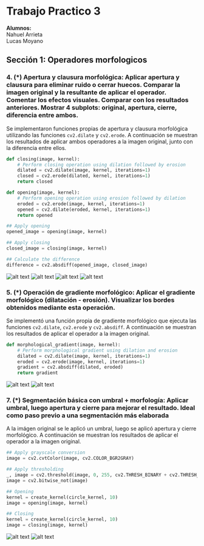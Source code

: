 # Trabajo Practico 3
**Alumnos:**  
Nahuel Arrieta  
Lucas Moyano

## Sección 1: Operadores morfologicos

### 4. (*) Apertura y clausura morfológica: Aplicar apertura y clausura para eliminar ruido o cerrar huecos. Comparar la imagen original y la resultante de aplicar el operador. Comentar los efectos visuales. Comparar con los resultados anteriores. Mostrar 4 subplots: original, apertura, cierre, diferencia entre ambos.

Se implementaron funciones propias de apertura y clausura morfológica utilizando las funciones `cv2.dilate` y `cv2.erode`. A continuación se muestran los resultados de aplicar ambos operadores a la imagen original, junto con la diferencia entre ellos.

```python
def closing(image, kernel):
    # Perform closing operation using dilation followed by erosion
    dilated = cv2.dilate(image, kernel, iterations=1)
    closed = cv2.erode(dilated, kernel, iterations=1)
    return closed
```

```python
def opening(image, kernel):
    # Perform opening operation using erosion followed by dilation
    eroded = cv2.erode(image, kernel, iterations=1)
    opened = cv2.dilate(eroded, kernel, iterations=1)
    return opened
```

```python
## Apply opening
opened_image = opening(image, kernel)

## Apply closing
closed_image = closing(image, kernel)

## Calculate the difference
difference = cv2.absdiff(opened_image, closed_image)
```

![alt text](images/binary-road.png)
![alt text](images/binary-road-opened.png)
![alt text](images/binary-road-closed.png)
![alt text](images/binary-road-diff.png)

### 5. (*) Operación de gradiente morfológico: Aplicar el gradiente morfológico (dilatación - erosión). Visualizar los bordes obtenidos mediante esta operación.
Se implementó una función propia de gradiente morfológico que ejecuta las funciones `cv2.dilate`, `cv2.erode` y `cv2.absdiff`. A continuación se muestran los resultados de aplicar el operador a la imagen original.

```python
def morphological_gradient(image, kernel):
    # Perform morphological gradient using dilation and erosion
    dilated = cv2.dilate(image, kernel, iterations=1)
    eroded = cv2.erode(image, kernel, iterations=1)
    gradient = cv2.absdiff(dilated, eroded)
    return gradient
```

![alt text](images/binary-text.png)
![alt text](images/binary-text-diff.png)

### 7. (*) Segmentación básica con umbral + morfología: Aplicar umbral, luego apertura y cierre para mejorar el resultado. Ideal como paso previo a una segmentación más elaborada
A la imágen original se le aplicó un umbral, luego se aplicó apertura y cierre morfológico. A continuación se muestran los resultados de aplicar el operador a la imagen original.

```python
## Apply grayscale conversion
image = cv2.cvtColor(image, cv2.COLOR_BGR2GRAY)

## Apply thresholding
_, image = cv2.threshold(image, 0, 255, cv2.THRESH_BINARY + cv2.THRESH_OTSU)
image = cv2.bitwise_not(image)

## Opening
kernel = create_kernel(circle_kernel, 10)
image = opening(image, kernel)

## Closing
kernel = create_kernel(circle_kernel, 10)
image = closing(image, kernel)
```

![alt text](images/coins.png)
![alt text](images/coins-binary.png)